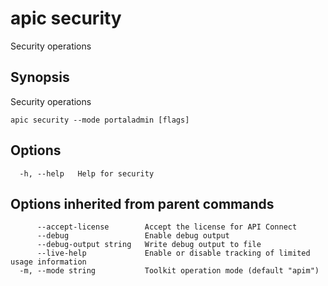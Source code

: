# apic security

Security operations

## Synopsis

Security operations

```
apic security --mode portaladmin [flags]
```

## Options

```
  -h, --help   Help for security
```

## Options inherited from parent commands

```
      --accept-license        Accept the license for API Connect
      --debug                 Enable debug output
      --debug-output string   Write debug output to file
      --live-help             Enable or disable tracking of limited usage information
  -m, --mode string           Toolkit operation mode (default "apim")
```
